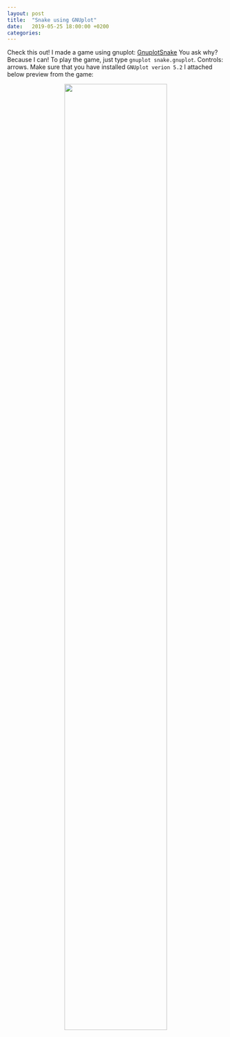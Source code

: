 ```yaml
---
layout: post
title:  "Snake using GNUplot"
date:   2019-05-25 18:00:00 +0200
categories:  
---
```


Check this out! I made a game using gnuplot: [GnuplotSnake][td]
You ask why? Because I can!
To play the game, just type `gnuplot snake.gnuplot`.
Controls: arrows.
Make sure that you have installed `GNUplot verion 5.2`
I attached below preview from the game:

<figure style="text-align: center">
<img src="preview.gif" width="75%" />


[td]:https://github.com/andywiecko/GnuplotSnake
